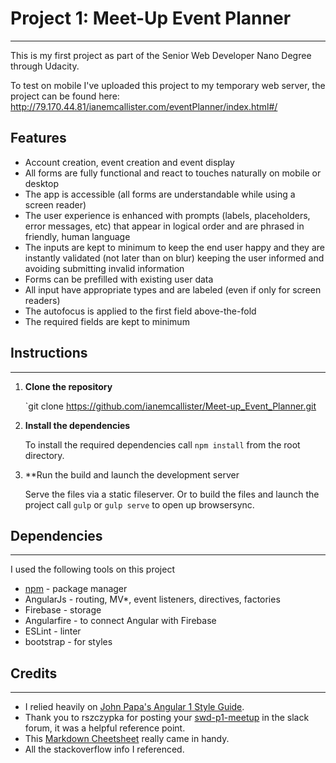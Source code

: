 # Project 1: Meet-Up Event Planner
______________________________________________

This is my first project as part of the Senior Web Developer Nano Degree through Udacity.

To test on mobile I've uploaded this project to my temporary web server, the project can be found here: http://79.170.44.81/ianemcallister.com/eventPlanner/index.html#/

## Features

* Account creation, event creation and event display
* All forms are fully functional and react to touches naturally on mobile or desktop
* The app is accessible (all forms are understandable while using a screen reader)
* The user experience is enhanced with prompts (labels, placeholders, error messages, etc) that appear in logical order and are phrased in friendly, human language
* The inputs are kept to minimum to keep the end user happy and they are instantly validated (not later than on blur) keeping the user informed and avoiding submitting invalid information
* Forms can be prefilled with existing user data
* All input have appropriate types and are labeled (even if only for screen readers)
* The autofocus is applied to the first field above-the-fold
* The required fields are kept to minimum

## Instructions
___________________________________	
1. **Clone the repository**

	`git clone <https://github.com/ianemcallister/Meet-up_Event_Planner.git>

2. **Install the dependencies**
	
	To install the required dependencies call `npm install` from the root directory.

3. **Run the build and launch the development server

	Serve the files via a static fileserver.  Or to build the files and launch the project call `gulp` or `gulp serve` to open up browsersync.

## Dependencies
__________________________
I used the following tools on this project

* [npm](https://www.npmjs.com/package/npm) - package manager
* AngularJs - routing, MV*, event listeners, directives, factories
* Firebase - storage
* Angularfire - to connect Angular with Firebase
* ESLint - linter
* bootstrap - for styles

## Credits
___________________________
* I relied heavily on [John Papa's Angular 1 Style Guide](https://github.com/johnpapa/angular-styleguide/blob/master/a1/README.md). 
* Thank you to rszczypka for posting your [swd-p1-meetup](https://github.com/rszczypka/swd-p1-meetup) in the slack forum, it was a helpful reference point.
* This [Markdown Cheetsheet](https://github.com/adam-p/markdown-here/wiki/Markdown-Cheatsheet) really came in handy.
* All the stackoverflow info I referenced.

